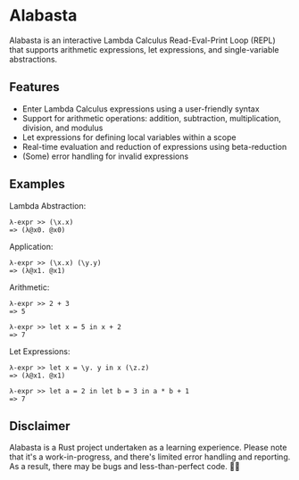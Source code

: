 # Alabasta

Alabasta is an interactive Lambda Calculus Read-Eval-Print Loop (REPL) that supports arithmetic expressions, let expressions, and single-variable abstractions. 

## Features

* Enter Lambda Calculus expressions using a user-friendly syntax
* Support for arithmetic operations: addition, subtraction, multiplication, division, and modulus
* Let expressions for defining local variables within a scope
* Real-time evaluation and reduction of expressions using beta-reduction
* (Some) error handling for invalid expressions

## Examples

Lambda Abstraction:
```
λ-expr >> (\x.x)
=> (λ@x0. @x0)
```

Application:
```
λ-expr >> (\x.x) (\y.y)
=> (λ@x1. @x1)
```

Arithmetic:
```
λ-expr >> 2 + 3
=> 5
```

```
λ-expr >> let x = 5 in x + 2
=> 7
```

Let Expressions:
```
λ-expr >> let x = \y. y in x (\z.z)
=> (λ@x1. @x1)
```
```
λ-expr >> let a = 2 in let b = 3 in a * b + 1
=> 7
```

## Disclaimer

Alabasta is a Rust project undertaken as a learning experience. Please note that it's a work-in-progress, and there's limited error handling and reporting. As a result, there may be bugs and less-than-perfect code. 🚀✨
